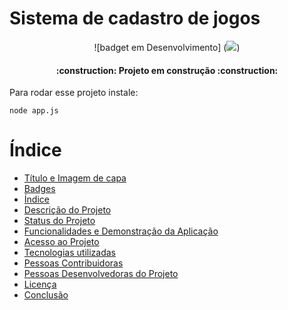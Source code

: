 <h1> Sistema de cadastro de jogos </h1>


<p align="center">
![badget em Desenvolvimento] (<img src="http://img.shields.io/static/v1?label=STATUS&message=EM%20DESENVOLVIMENTO&color=GREEN&style=for-the-badge"/>)
</p>
<h4 align="center"> 
    :construction:  Projeto em construção  :construction:
</h4>
Para rodar esse projeto instale:

```
node app.js
```
# Índice 

* [Título e Imagem de capa](#Título-e-Imagem-de-capa)
* [Badges](#badges)
* [Índice](#índice)
* [Descrição do Projeto](#descrição-do-projeto)
* [Status do Projeto](#status-do-Projeto)
* [Funcionalidades e Demonstração da Aplicação](#funcionalidades-e-demonstração-da-aplicação)
* [Acesso ao Projeto](#acesso-ao-projeto)
* [Tecnologias utilizadas](#tecnologias-utilizadas)
* [Pessoas Contribuidoras](#pessoas-contribuidoras)
* [Pessoas Desenvolvedoras do Projeto](#pessoas-desenvolvedoras)
* [Licença](#licença)
* [Conclusão](#conclusão)
